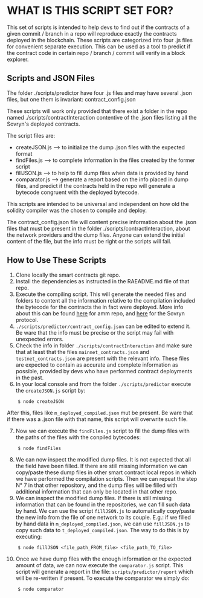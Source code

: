 # WHAT IS THIS SCRIPT SET FOR?

This set of scripts is intended to help devs to find out if the contracts of a given commit / branch in a repo will reproduce exactly the contracts deployed in the blockchain.
These scripts are categorized into four .js files for convenient separate execution.
This can be used as a tool to predict if the contract code in certain repo / branch / commit will verify in a block explorer.

## Scripts and JSON Files

The folder ./scripts/predictor have four .js files and may have several .json files, but one them is invariant: contract_config.json

These scripts will work only provided that there exist a folder in the repo named ./scripts/contractInteraction contentive of the .json files listing all the Sovryn's deployed contracts.

The script files are:

* createJSON.js --> to initialize the dump .json files with the expected format
* findFiles.js  --> to complete information in the files created by the former script
* fillJSON.js   --> to help to fill dump files when data is provided by hand
* comparator.js --> generate a report based on the info placed in dump files, and predict if the contracts held in the repo will generate a bytecode congruent with the deployed bytecode. 

This scripts are intended to be universal and independent on how old the solidity compiler was the chosen to compile and deploy.

The contract_config.json file will content precise information about the .json files that must be present in the folder ./scripts/contractInteraction, about the network providers and the dump files. Anyone can extend the initial content of the file, but the info must be right or the scripts will fail.

## How to Use These Scripts

1. Clone locally the smart contracts git repo.
2. Install the dependencies as instructed in the RAEADME.md file of that repo.
3. Execute the compiling script. This will generate the needed files and folders to content all the information relative to the compilation included the bytecode for the contracts the in fact were deployed. More info about this can be found [here](https://wiki.sovryn.app/en/technical-documents/API/ApiDoc#h-3-compiling-contracts) for amm repo, and [here](https://wiki.sovryn.app/en/technical-documents/API/ApiDoc#h-3-compile-all-the-contracts-with-hard-hat) for the Sovryn protocol.
4. `./scripts/predictor/contract_config.json` can be edited to extend it. Be ware that the info must be precise or the script may fail with unexpected errors.
5. Check the info in folder `./scripts/contractInteraction` and make sure that at least that the files `mainnet_contracts.json` and `testnet_contracts.json` are present with the relevant info. These files are expected to contain as accurate and complete information as possible, provided by devs who have performed contract deployments in the past. 
6. In your local console and from the folder `./scripts/predictor` execute the `createJSON.js` script by: 
```
    $ node createJSON
```
After this, files like `m_deployed_compiled.json` mut be present. Be ware that if there was a .json file with that name, this script will overwrite such file.

7. Now we can execute the `findFiles.js` script to fill the dump files with the paths of the files with the conpiled bytecodes: 
```
    $ node findFiles
```

8. We can now inspect the modified dump files. It is not expected that all the field have been filled. If there are still missing information we can copy/paste these dump files in other smart contract local repos in which we have performed the compilation scripts. Then we can repeat the step N° 7 in that other repository, and the dump files will be filled with additional information that can only be located in that other repo.
9. We can inspect the modified dump files. If there is still missing information that can be found in the repositories, we can fill such data by hand. We can use the script `fillJSON.js` to automatically copy/paste the new info from the file of one network to its couple. E.g.: if we filled by hand data in `m_deployed_compiled.json`, we can use `fillJSON.js` to copy such data to `t_deployed_compiled.json`. The way to do this is by executing:
```
    $ node fillJSON <file_path_FROM_file> <file_path_TO_file>
```
10. Once we have dump files with the enough information or the expected amount of data, we can now execute the `comparator.js` script. This script will generate a report in the file: `scripts/predictor/report` which will be re-written if present. To execute the comparator we simply do:

```
    $ node comparator
```